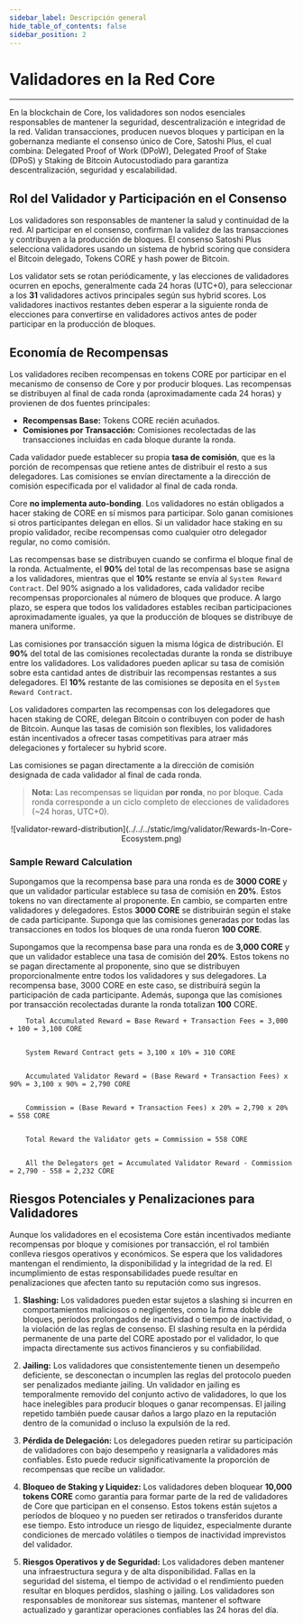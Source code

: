 ```yaml
---
sidebar_label: Descripción general
hide_table_of_contents: false
sidebar_position: 2
---
```


# Validadores en la Red Core

---

En la blockchain de Core, los validadores son nodos esenciales responsables de mantener la seguridad, descentralización e integridad de la red. Validan transacciones, producen nuevos bloques y participan en la gobernanza mediante el consenso único de Core, Satoshi Plus, el cual combina: Delegated Proof of Work (DPoW), Delegated Proof of Stake (DPoS) y Staking de Bitcoin Autocustodiado para garantiza descentralización, seguridad y escalabilidad.

## Rol del Validador y Participación en el Consenso

Los validadores son responsables de mantener la salud y continuidad de la red. Al participar en el consenso, confirman la validez de las transacciones y contribuyen a la producción de bloques. El consenso Satoshi Plus selecciona validadores usando un sistema de hybrid scoring que considera el Bitcoin delegado, Tokens CORE y hash power de Bitcoin.

Los validator sets se rotan periódicamente, y las elecciones de validadores ocurren en epochs, generalmente cada 24 horas (UTC+0), para seleccionar a los **31** validadores activos principales según sus hybrid scores. Los validadores inactivos restantes deben esperar a la siguiente ronda de elecciones para convertirse en validadores activos antes de poder participar en la producción de bloques.

## Economía de Recompensas

Los validadores reciben recompensas en tokens CORE por participar en el mecanismo de consenso de Core y por producir bloques. Las recompensas se distribuyen al final de cada ronda (aproximadamente cada 24 horas) y provienen de dos fuentes principales:

- **Recompensas Base:** Tokens CORE recién acuñados.
- **Comisiones por Transacción:** Comisiones recolectadas de las transacciones incluidas en cada bloque durante la ronda.

Cada validador puede establecer su propia **tasa de comisión**, que es la porción de recompensas que retiene antes de distribuir el resto a sus delegadores. Las comisiones se envían directamente a la dirección de comisión especificada por el validador al final de cada ronda.

Core **no implementa auto-bonding**. Los validadores no están obligados a hacer staking de CORE en sí mismos para participar. Solo ganan comisiones si otros participantes delegan en ellos. Si un validador hace staking en su propio validador, recibe recompensas como cualquier otro delegador regular, no como comisión.

Las recompensas base se distribuyen cuando se confirma el bloque final de la ronda. Actualmente, el **90%** del total de las recompensas base se asigna a los validadores, mientras que el **10%** restante se envía al `System Reward Contract`. Del 90% asignado a los validadores, cada validador recibe recompensas proporcionales al número de bloques que produce. A largo plazo, se espera que todos los validadores estables reciban participaciones aproximadamente iguales, ya que la producción de bloques se distribuye de manera uniforme.

Las comisiones por transacción siguen la misma lógica de distribución. El **90%** del total de las comisiones recolectadas durante la ronda se distribuye entre los validadores. Los validadores pueden aplicar su tasa de comisión sobre esta cantidad antes de distribuir las recompensas restantes a sus delegadores. El **10%** restante de las comisiones se deposita en el `System Reward Contract`.

Los validadores comparten las recompensas con los delegadores que hacen staking de CORE, delegan Bitcoin o contribuyen con poder de hash de Bitcoin. Aunque las tasas de comisión son flexibles, los validadores están incentivados a ofrecer tasas competitivas para atraer más delegaciones y fortalecer su hybrid score.

Las comisiones se pagan directamente a la dirección de comisión designada de cada validador al final de cada ronda.

> **Nota:** Las recompensas se liquidan **por ronda**, no por bloque. Cada ronda corresponde a un ciclo completo de elecciones de validadores (~24 horas, UTC+0).

<p align="center">
![validator-reward-distribution](../../../static/img/validator/Rewards-In-Core-Ecosystem.png)
</p>

### Sample Reward Calculation

Supongamos que la recompensa base para una ronda es de **3000 CORE** y que un validador particular establece su tasa de comisión en **20%**. Estos tokens no van directamente al proponente. En cambio, se comparten entre validadores y delegadores. Estos **3000 CORE** se distribuirán según el stake de cada participante. Suponga que las comisiones generadas por todas las transacciones en todos los bloques de una ronda fueron **100 CORE**.

Supongamos que la recompensa base para una ronda es de **3,000 CORE** y que un validador establece una tasa de comisión del **20%**. Estos tokens no se pagan directamente al proponente, sino que se distribuyen proporcionalmente entre todos los validadores y sus delegadores. La recompensa base, 3000 CORE en este caso, se distribuirá según la participación de cada participante. Además, suponga que las comisiones por transacción recolectadas durante la ronda totalizan **100** CORE.

```maths
    Total Accumulated Reward = Base Reward + Transaction Fees = 3,000 + 100 = 3,100 CORE


    System Reward Contract gets = 3,100 x 10% = 310 CORE  


    Accumulated Validator Reward = (Base Reward + Transaction Fees) x 90% = 3,100 x 90% = 2,790 CORE


    Commission = (Base Reward + Transaction Fees) x 20% = 2,790 x 20% = 558 CORE


    Total Reward the Validator gets = Commission = 558 CORE


    All the Delegators get = Accumulated Validator Reward - Commission = 2,790 - 558 = 2,232 CORE
```

## Riesgos Potenciales y Penalizaciones para Validadores

Aunque los validadores en el ecosistema Core están incentivados mediante recompensas por bloque y comisiones por transacción, el rol también conlleva riesgos operativos y económicos. Se espera que los validadores mantengan el rendimiento, la disponibilidad y la integridad de la red. El incumplimiento de estas responsabilidades puede resultar en penalizaciones que afecten tanto su reputación como sus ingresos.

1. **Slashing:** Los validadores pueden estar sujetos a slashing si incurren en comportamientos maliciosos o negligentes, como la firma doble de bloques, períodos prolongados de inactividad o tiempo de inactividad, o la violación de las reglas de consenso. El slashing resulta en la pérdida permanente de una parte del CORE apostado por el validador, lo que impacta directamente sus activos financieros y su confiabilidad.

2. **Jailing:** Los validadores que consistentemente tienen un desempeño deficiente, se desconectan o incumplen las reglas del protocolo pueden ser penalizados mediante jailing. Un validador en jailing es temporalmente removido del conjunto activo de validadores, lo que los hace inelegibles para producir bloques o ganar recompensas. El jailing repetido también puede causar daños a largo plazo en la reputación dentro de la comunidad o incluso la expulsión de la red.

3. **Pérdida de Delegación:** Los delegadores pueden retirar su participación de validadores con bajo desempeño y reasignarla a validadores más confiables. Esto puede reducir significativamente la proporción de recompensas que recibe un validador.

4. **Bloqueo de Staking y Liquidez:** Los validadores deben bloquear **10,000 tokens CORE** como garantía para formar parte de la red de validadores de Core que participan en el consenso. Estos tokens están sujetos a períodos de bloqueo y no pueden ser retirados o transferidos durante ese tiempo. Esto introduce un riesgo de liquidez, especialmente durante condiciones de mercado volátiles o tiempos de inactividad imprevistos del validador.

5. **Riesgos Operativos y de Seguridad:** Los validadores deben mantener una infraestructura segura y de alta disponibilidad. Fallas en la seguridad del sistema, el tiempo de actividad o el rendimiento pueden resultar en bloques perdidos, slashing o jailing. Los validadores son responsables de monitorear sus sistemas, mantener el software actualizado y garantizar operaciones confiables las 24 horas del día.